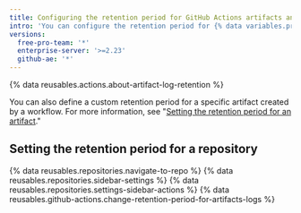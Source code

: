 ```yaml
---
title: Configuring the retention period for GitHub Actions artifacts and logs in your repository
intro: 'You can configure the retention period for {% data variables.product.prodname_actions %} artifacts and logs in your repository.'
versions:
  free-pro-team: '*'
  enterprise-server: '>=2.23'
  github-ae: '*'
---
```


{% data reusables.actions.about-artifact-log-retention %}

You can also define a custom retention period for a specific artifact created by a workflow. For more information, see "[Setting the retention period for an artifact](/actions/managing-workflow-runs/removing-workflow-artifacts#setting-the-retention-period-for-an-artifact)."

## Setting the retention period for a repository

{% data reusables.repositories.navigate-to-repo %}
{% data reusables.repositories.sidebar-settings %}
{% data reusables.repositories.settings-sidebar-actions %}
{% data reusables.github-actions.change-retention-period-for-artifacts-logs  %}
